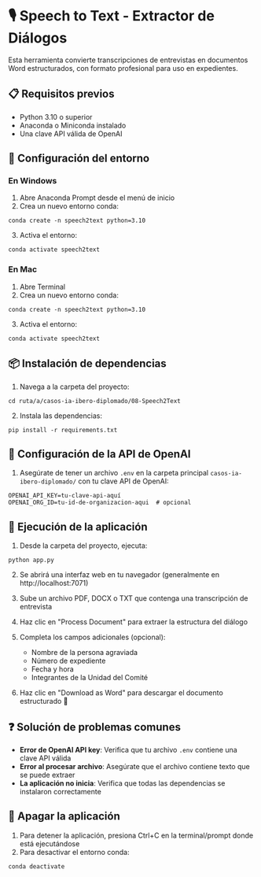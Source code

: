 # 🎙️ Speech to Text - Extractor de Diálogos

Esta herramienta convierte transcripciones de entrevistas en documentos Word estructurados, con formato profesional para uso en expedientes.

## 📋 Requisitos previos

- Python 3.10 o superior
- Anaconda o Miniconda instalado
- Una clave API válida de OpenAI

## 🔧 Configuración del entorno

### En Windows

1. Abre Anaconda Prompt desde el menú de inicio
2. Crea un nuevo entorno conda:
```
conda create -n speech2text python=3.10
```
3. Activa el entorno:
```
conda activate speech2text
```

### En Mac

1. Abre Terminal
2. Crea un nuevo entorno conda:
```
conda create -n speech2text python=3.10
```
3. Activa el entorno:
```
conda activate speech2text
```

## 📦 Instalación de dependencias

1. Navega a la carpeta del proyecto:
```
cd ruta/a/casos-ia-ibero-diplomado/08-Speech2Text
```

2. Instala las dependencias:
```
pip install -r requirements.txt
```

## 🔑 Configuración de la API de OpenAI

1. Asegúrate de tener un archivo `.env` en la carpeta principal `casos-ia-ibero-diplomado/` con tu clave API de OpenAI:
```
OPENAI_API_KEY=tu-clave-api-aquí
OPENAI_ORG_ID=tu-id-de-organizacion-aqui  # opcional
```

## 🚀 Ejecución de la aplicación

1. Desde la carpeta del proyecto, ejecuta:
```
python app.py
```

2. Se abrirá una interfaz web en tu navegador (generalmente en http://localhost:7071)

3. Sube un archivo PDF, DOCX o TXT que contenga una transcripción de entrevista

4. Haz clic en "Process Document" para extraer la estructura del diálogo

5. Completa los campos adicionales (opcional):
   - Nombre de la persona agraviada
   - Número de expediente
   - Fecha y hora
   - Integrantes de la Unidad del Comité

6. Haz clic en "Download as Word" para descargar el documento estructurado 📄

## ❓ Solución de problemas comunes

- **Error de OpenAI API key**: Verifica que tu archivo `.env` contiene una clave API válida
- **Error al procesar archivo**: Asegúrate que el archivo contiene texto que se puede extraer
- **La aplicación no inicia**: Verifica que todas las dependencias se instalaron correctamente

## 🛑 Apagar la aplicación

1. Para detener la aplicación, presiona Ctrl+C en la terminal/prompt donde está ejecutándose
2. Para desactivar el entorno conda:
```
conda deactivate
``` 